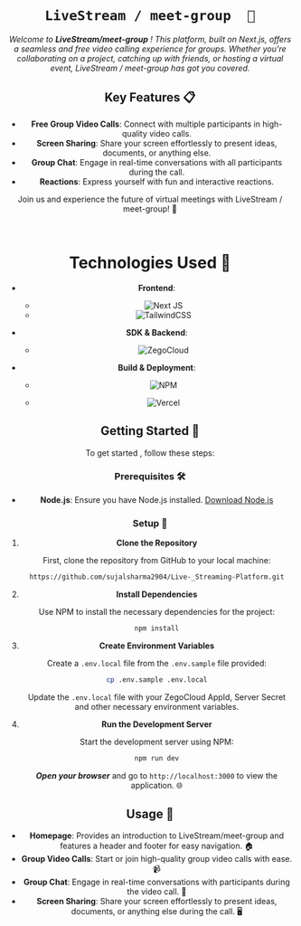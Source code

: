 <div align="center">

# `LiveStream / meet-group  🌟`

<i> 

Welcome to **LiveStream/meet-group** ! This platform, built on Next.js, offers a seamless and free video calling experience for groups. Whether you're collaborating on a project, catching up with friends, or hosting a virtual event, LiveStream / meet-group has got you covered. 
</i>

## Key Features 📋
- **Free Group Video Calls**: Connect with multiple participants in high-quality video calls.
- **Screen Sharing**: Share your screen effortlessly to present ideas, documents, or anything else.
- **Group Chat**: Engage in real-time conversations with all participants during the call.
- **Reactions**: Express yourself with fun and interactive reactions.

Join us and experience the future of virtual meetings with LiveStream / meet-group! 🌟


</i>


<br> 


# Technologies Used 🔧

- **Frontend**: 
   - ![Next JS](https://img.shields.io/badge/Next-black?style=for-the-badge&logo=next.js&logoColor=white) 
   - ![TailwindCSS](https://img.shields.io/badge/tailwindcss-%2338B2AC.svg?style=for-the-badge&logo=tailwind-css&logoColor=white)
- **SDK & Backend**:
   - ![ZegoCloud](https://cdn-b.saashub.com/images/app/service_logos/214/abfx1r2e4jwb/large.png?1668494327)

- **Build & Deployment**: 
   - ![NPM](https://img.shields.io/badge/NPM-%23CB3837.svg?style=for-the-badge&logo=npm&logoColor=white)

   - ![Vercel](https://img.shields.io/badge/vercel-%23000000.svg?style=for-the-badge&logo=vercel&logoColor=white)

## Getting Started 🚀

To get started , follow these steps:

### Prerequisites 🛠️

- **Node.js**: Ensure you have Node.js installed. [Download Node.js](https://nodejs.org/)


### Setup 📝

1. **Clone the Repository**

   First, clone the repository from GitHub to your local machine:

   ```bash
   https://github.com/sujalsharma2904/Live-_Streaming-Platform.git
   ```

2. **Install Dependencies**

   Use NPM to install the necessary dependencies for the project:

   ```bash
   npm install
   ```

3. **Create Environment Variables**

   Create a `.env.local` file from the `.env.sample` file provided:

   ```bash
   cp .env.sample .env.local
   ```

   Update the `.env.local` file with your ZegoCloud AppId, Server Secret and other necessary environment variables.

4. **Run the Development Server**

   Start the development server using NPM:

   ```bash
   npm run dev
   ```

   ***Open your browser*** and go to `http://localhost:3000` to view the application. 🌐

## Usage 📖

- **Homepage**: Provides an introduction to LiveStream/meet-group and features a header and footer for easy navigation. 🏠
- **Group Video Calls**: Start or join high-quality group video calls with ease. 📹
- **Group Chat**: Engage in real-time conversations with participants during the video call. 💬
- **Screen Sharing**: Share your screen effortlessly to present ideas, documents, or anything else during the call. 🖥️





